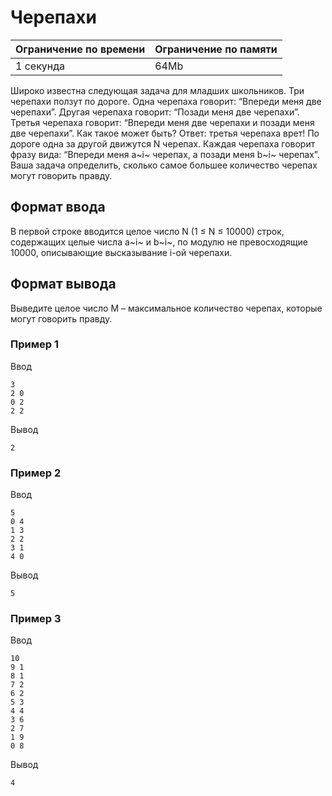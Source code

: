 # Черепахи

| Ограничение по времени |  Ограничение по памяти|
|--|--|
| 1 секунда | 64Mb |


Широко известна следующая задача для младших школьников. Три черепахи ползут по дороге. Одна черепаха говорит: “Впереди меня две черепахи”. Другая черепаха говорит: “Позади меня две черепахи”. Третья черепаха говорит: “Впереди меня две черепахи и позади меня две черепахи”. Как такое может быть? Ответ: третья черепаха врет! По дороге одна за другой движутся N черепах. Каждая черепаха говорит фразу вида: “Впереди меня a~i~ черепах, а позади меня b~i~ черепах”. Ваша задача определить, сколько самое большее количество черепах могут говорить правду.

## Формат ввода

В первой строке вводится целое число N (1 ≤ N ≤ 10000) строк, содержащих целые числа a~i~ и b~i~, по модулю не превосходящие 10000, описывающие высказывание i-ой черепахи.

## Формат вывода

Выведите целое число M – максимальное количество черепах, которые могут говорить правду.

### Пример 1

Ввод

    3
    2 0
    0 2
    2 2

Вывод

    2
 
### Пример 2

Ввод

    5
    0 4
    1 3
    2 2
    3 1
    4 0

Вывод

    5

### Пример 3

Ввод

    10
    9 1
    8 1
    7 2
    6 2
    5 3
    4 4
    3 6
    2 7
    1 9
    0 8

Вывод

    4